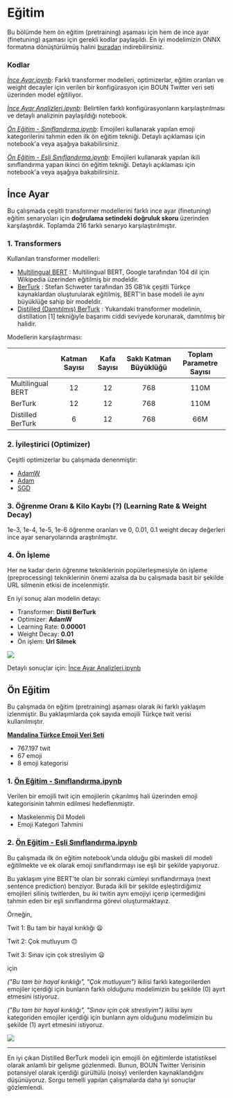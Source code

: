 # Eğitim

Bu bölümde hem ön eğitim (pretraining) aşaması için hem de ince ayar (finetuning) aşaması için gerekli kodlar paylaşıldı. En iyi modelimizin ONNX formatına dönüştürülmüş halini [buradan](https://drive.google.com/file/d/1NWlShIdsEb543J6yIPCyKsANAHCwSR8X/view?usp=sharing) indirebilirsiniz.

### Kodlar
*[İnce Ayar.ipynb](https://github.com/akoksal/Turkce-Duygu-Takibi/blob/master/Eg%CC%86itim/%C4%B0nce%20Ayar.ipynb)*: Farklı transformer modelleri, optimizerlar, eğitim oranları ve weight decayler için verilen bir konfigürasyon için BOUN Twitter veri seti üzerinden model eğitiliyor.

*[İnce Ayar Analizleri.ipynb](https://github.com/akoksal/Turkce-Duygu-Takibi/blob/master/Eg%CC%86itim/%C4%B0nce%20Ayar%20Analizleri.ipynb)*: Belirtilen farklı konfigürasyonların karşılaştırılması ve detaylı analizinin paylaşıldığı notebook. 

*[Ön Eğitim - Sınıflandırma.ipynb](https://github.com/akoksal/Turkce-Duygu-Takibi/blob/master/Eg%CC%86itim/%C3%96n%20E%C4%9Fitim%20-%20S%C4%B1n%C4%B1fland%C4%B1rma.ipynb)*: Emojileri kullanarak yapılan emoji kategorilerini tahmin eden ilk ön eğitim tekniği. Detaylı açıklaması için notebook'a veya aşağıya bakabilirsiniz.

*[Ön Eğitim - Eşli Sınıflandırma.ipynb](https://github.com/akoksal/Turkce-Duygu-Takibi/blob/master/Eg%CC%86itim/%C3%96n%20E%C4%9Fitim%20-%20E%C5%9Fli%20S%C4%B1n%C4%B1fland%C4%B1rma.ipynb)*: Emojileri kullanarak yapılan ikili sınıflandırma yapan ikinci ön eğitim tekniği. Detaylı açıklaması için notebook'a veya aşağıya bakabilirsiniz.


## İnce Ayar

Bu çalışmada çeşitli transformer modellerini farklı ince ayar (finetuning) eğitim senaryoları için **doğrulama setindeki doğruluk skoru** üzerinden karşılaştırdık. Toplamda 216 farklı senaryo karşılaştırılmıştır.

### 1. Transformers 

Kullanılan transformer modelleri:
* [Multilingual BERT](https://github.com/google-research/bert) : Multilingual BERT, Google tarafından 104 dil için Wikipedia üzerinden eğitilmiş bir modeldir.
* [BerTurk](https://huggingface.co/dbmdz/bert-base-turkish-cased) : Stefan Schweter tarafından 35 GB'lık çeşitli Türkçe kaynaklardan oluşturularak eğitilmiş, BERT'in base modeli ile aynı büyüklüğe sahip bir modeldir.
* [Distilled (Damıtılmış) BerTurk](https://huggingface.co/dbmdz/distilbert-base-turkish-cased) : Yukarıdaki transformer modelinin, distillation [1] tekniğiyle başarımı ciddi seviyede korunarak, damıtılmış bir halidir.


Modellerin karşılaştırması:

|                   | Katman Sayısı | Kafa Sayısı | Saklı Katman Büyüklüğü | Toplam Parametre Sayısı |
|-------------------|:-------------:|:-----------:|:----------------------:|:-----------------------:|
| Multilingual BERT |       12      |      12     |           768          |           110M          |
| BerTurk           |       12      |      12     |           768          |           110M          |
| Distilled BerTurk |       6       |      12     |           768          |           66M           |

### 2. İyileştirici (Optimizer)

Çeşitli optimizerlar bu çalışmada denenmiştir:
* [AdamW](https://arxiv.org/pdf/1711.05101.pdf)
* [Adam](https://arxiv.org/pdf/1412.6980.pdf)
* [SGD](https://projecteuclid.org/euclid.aoms/1177729392)


### 3. Öğrenme Oranı & Kilo Kaybı (?) (Learning Rate & Weight Decay)

1e-3, 1e-4, 1e-5, 1e-6 öğrenme oranları ve 0, 0.01, 0.1 weight decay değerleri ince ayar senaryolarında araştırılmıştır.

### 4. Ön İşleme

Her ne kadar derin öğrenme tekniklerinin popülerleşmesiyle ön işleme (preprocessing) tekniklerinin önemi azalsa da bu çalışmada basit bir şekilde URL silmenin etkisi de incelenmiştir.

En iyi sonuç alan modelin detayı:

* Transformer: **Distil BerTurk**
* Optimizer: **AdamW**
* Learning Rate: **0.00001**
* Weight Decay: **0.01**
* Ön işlem: **Url Silmek**

![](https://live.staticflickr.com/65535/50173524568_44e146ba0c_b.jpg)

Detaylı sonuçlar için: [İnce Ayar Analizleri.ipynb](https://github.com/akoksal/Turkce-Duygu-Takibi/blob/master/Eg%CC%86itim/%C4%B0nce%20Ayar%20Analizleri.ipynb)


## Ön Eğitim

Bu çalışmada ön eğitim (pretraining) aşaması olarak iki farklı yaklaşım izlenmiştir. Bu yaklaşımlarda çok sayıda emojili Türkçe twit verisi kullanılmıştır.

[**Mandalina Türkçe Emoji Veri Seti**](https://drive.google.com/file/d/1z9un8GnaHH2--07yS0O_4jM88vNG14nv/view?usp=sharing)

* 767.197 twit
* 67 emoji
* 8 emoji kategorisi

### 1. [Ön Eğitim - Sınıflandırma.ipynb](https://github.com/akoksal/Turkce-Duygu-Takibi/blob/master/Eg%CC%86itim/%C3%96n%20E%C4%9Fitim%20-%20S%C4%B1n%C4%B1fland%C4%B1rma.ipynb)
Verilen bir emojili twit için emojilerin çıkarılmış hali üzerinden emoji kategorisinin tahmin edilmesi hedeflenmiştir.

* Maskelenmiş Dil Modeli
* Emoji Kategori Tahmini

### 2. [Ön Eğitim - Eşli Sınıflandırma.ipynb](https://github.com/akoksal/Turkce-Duygu-Takibi/blob/master/Eg%CC%86itim/%C3%96n%20E%C4%9Fitim%20-%20E%C5%9Fli%20S%C4%B1n%C4%B1fland%C4%B1rma.ipynb)
Bu çalışmada ilk ön eğitim notebook'unda olduğu gibi maskeli dil modeli eğitilmekte ve ek olarak emoji sınıflandırmayı ise eşli bir şekilde yapıyoruz.

Bu yaklaşım yine BERT'te olan bir sonraki cümleyi sınıflandırmaya (next sentence prediction) benziyor. Burada ikili bir şekilde eşleştirdiğimiz emojileri siliniş twitlerden, bu iki twitin aynı emojiyi içerip içermediğini tahmin eden bir eşli sınıflandırma görevi oluşturmaktayız.

Örneğin,

Twit 1: Bu tam bir hayal kırıklığı 😦

Twit 2: Çok mutluyum 🙃

Twit 3: Sınav için çok stresliyim 😦

için

*("Bu tam bir hayal kırıklığı", "Çok mutluyum")* ikilisi farklı kategorilerden emojiler içerdiği için bunların farklı olduğunu modelimizin bu şekilde (0) ayırt etmesini istiyoruz.

*("Bu tam bir hayal kırıklığı", "Sınav için çok stresliyim")* ikilisi aynı kategoriden emojiler içerdiği için bunların aynı olduğunu modelimizin bu şekilde (1) ayırt etmesini istiyoruz.


![](https://live.staticflickr.com/65535/50174348517_25545f3bb8.jpg)

*** 
En iyi çıkan Distilled BerTurk modeli için emojili ön eğitimlerde istatistiksel olarak anlamlı bir gelişme gözlenmedi. Bunun, BOUN Twitter Verisinin potansiyel olarak içerdiği gürültülü (noisy) verilerden kaynaklandığını düşünüyoruz. Sorgu temelli yapılan çalışmalarda daha iyi sonuçlar gözlemlendi.
